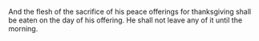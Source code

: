 And the flesh of the sacrifice of his peace offerings for thanksgiving shall be eaten on the day of his offering. He shall not leave any of it until the morning.
